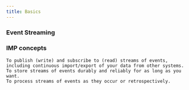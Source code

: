 ```yaml
---
title: Basics
---
```


### Event Streaming

### IMP concepts 
    To publish (write) and subscribe to (read) streams of events, including continuous import/export of your data from other systems.
    To store streams of events durably and reliably for as long as you want.
    To process streams of events as they occur or retrospectively.


